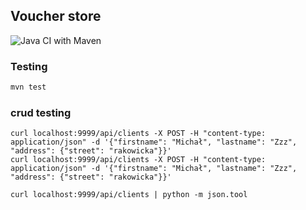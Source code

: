 ## Voucher store

![Java CI with Maven](https://github.com/kubawyczesany/pp5-kubaw/workflows/Java%20CI%20with%20Maven/badge.svg)

### Testing


```bash
mvn test
```

### crud testing

```bahs
curl localhost:9999/api/clients -X POST -H "content-type: application/json" -d '{"firstname": "Michał", "lastname": "Zzz", "address": {"street": "rakowicka"}}'
curl localhost:9999/api/clients -X POST -H "content-type: application/json" -d '{"firstname": "Michał", "lastname": "Zzz", "address": {"street": "rakowicka"}}'

curl localhost:9999/api/clients | python -m json.tool
```